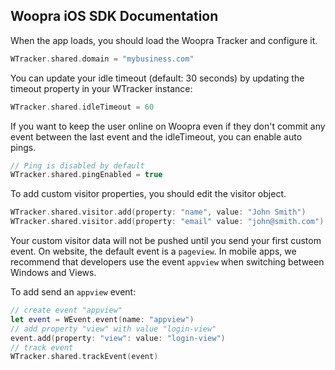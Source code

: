 <h2>Woopra iOS SDK Documentation</h2>

When the app loads, you should load the Woopra Tracker and configure it.

``` swift
WTracker.shared.domain = "mybusiness.com"
```

You can update your idle timeout (default: 30 seconds) by updating the timeout property in your WTracker instance:

``` swift
WTracker.shared.idleTimeout = 60
```

If you want to keep the user online on Woopra even if they don't commit any event between the last event and the idleTimeout, you can enable auto pings.

``` swift
// Ping is disabled by default
WTracker.shared.pingEnabled = true
```

To add custom visitor properties, you should edit the visitor object.

``` swift
WTracker.shared.visitor.add(property: "name", value: "John Smith")
WTracker.shared.visitor.add(property: "email" value: "john@smith.com")
```
Your custom visitor data will not be pushed until you send your first custom event. On website, the default event is a `pageview`. In mobile apps, we recommend that developers use the event `appview` when switching between Windows and Views.

To add send an `appview` event:

``` swift
// create event "appview"
let event = WEvent.event(name: "appview")
// add property "view" with value "login-view"
event.add(property: "view": value: "login-view")
// track event
WTracker.shared.trackEvent(event)
```
